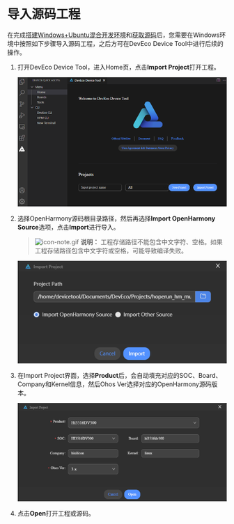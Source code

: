 # 导入源码工程


在完成[搭建Windows+Ubuntu混合开发环境](../quick-start/quickstart-ide-standard-env-setup-win-ubuntu.md)和[获取源码](../quick-start/quickstart-ide-standard-sourcecode-acquire.md)后，您需要在Windows环境中按照如下步骤导入源码工程，之后方可在DevEco Device Tool中进行后续的操作。


1. 打开DevEco Device Tool，进入Home页，点击**Import Project**打开工程。

   ![zh-cn_image_0000001278358765](figures/zh-cn_image_0000001278358765.png)

2. 选择OpenHarmony源码根目录路径，然后再选择**Import OpenHarmony Source**选项，点击**Import**进行导入。

   > ![icon-note.gif](public_sys-resources/icon-note.gif) **说明：**
   > 工程存储路径不能包含中文字符、空格。如果工程存储路径包含中文字符或空格，可能导致编译失败。

   ![zh-cn_image_0000001271477045](figures/zh-cn_image_0000001271477045.png)

3. 在Import Project界面，选择**Product**后，会自动填充对应的SOC、Board、Company和Kernel信息，然后Ohos Ver选择对应的OpenHarmony源码版本。

   ![zh-cn_image_0000001271448821](figures/zh-cn_image_0000001271448821.png)

4. 点击**Open**打开工程或源码。

